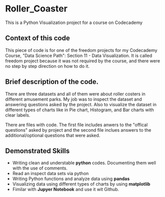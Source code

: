 # Roller_Coaster
This is a Python Visualization project for a course on Codecademy

## Context of this code
This piece of code is for one of the freedom projects for my Codecademy Course, "Data Science Path": Section 11 - Data Visualization. It is called freedom project because it was not required by the course, and there were no step by step direction on how to do it. 

## Brief description of the code. 
There are three datasets and all of them were about roller costers in different amusement parks. My job was to inspect the dataset and answering questions asked by the project. Also to visualize the dataset in different types of charts like in Pie chart, Histogram, and Bar charts with clear labels. 

There are files with code. The first file includes anwers to the "offical questions" asked by project and the second file inclues answers to the additional/optional questions that were asked. 

## Demonstrated Skills
- Writing clean and understable **python** codes. Documenting them well with the use of comments. 
- Read an inspect data sets via python
- Writing Python functions and analyze data using **pandas**
- Visualizing data using different types of charts by using **matplotlib**
- Fimilar with **Jupyer Notebook** and use it wit Github. 
